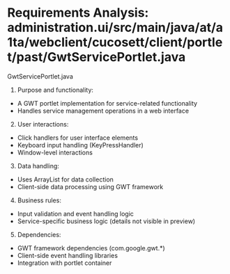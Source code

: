 # Requirements Analysis: administration.ui/src/main/java/at/a1ta/webclient/cucosett/client/portlet/past/GwtServicePortlet.java

GwtServicePortlet.java
1. Purpose and functionality:
- A GWT portlet implementation for service-related functionality
- Handles service management operations in a web interface

2. User interactions:
- Click handlers for user interface elements
- Keyboard input handling (KeyPressHandler)
- Window-level interactions

3. Data handling:
- Uses ArrayList for data collection
- Client-side data processing using GWT framework

4. Business rules:
- Input validation and event handling logic
- Service-specific business logic (details not visible in preview)

5. Dependencies:
- GWT framework dependencies (com.google.gwt.*)
- Client-side event handling libraries
- Integration with portlet container